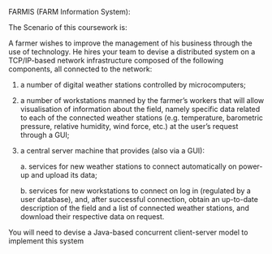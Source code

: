 FARMIS (FARM Information System):

The Scenario of this coursework is:

A farmer wishes to improve the management of his business through the use of
technology. He hires your team to devise a distributed system on a TCP/IP-based
network infrastructure composed of the following components, all connected to the
network:
  1. a number of digital weather stations controlled by microcomputers;
  
  2. a number of workstations manned by the farmer’s workers that will allow
  visualisation of information about the field, namely specific data related to
  each of the connected weather stations (e.g. temperature, barometric
  pressure, relative humidity, wind force, etc.) at the user’s request through a
  GUI;
  
  3. a central server machine that provides (also via a GUI):
  
      a. services for new weather stations to connect automatically on power-
      up and upload its data;
    
      b. services for new workstations to connect on log in (regulated by a user
      database), and, after successful connection, obtain an up-to-date
      description of the field and a list of connected weather stations, and
      download their respective data on request.
    
You will need to devise a Java-based concurrent client-server model to
implement this system
